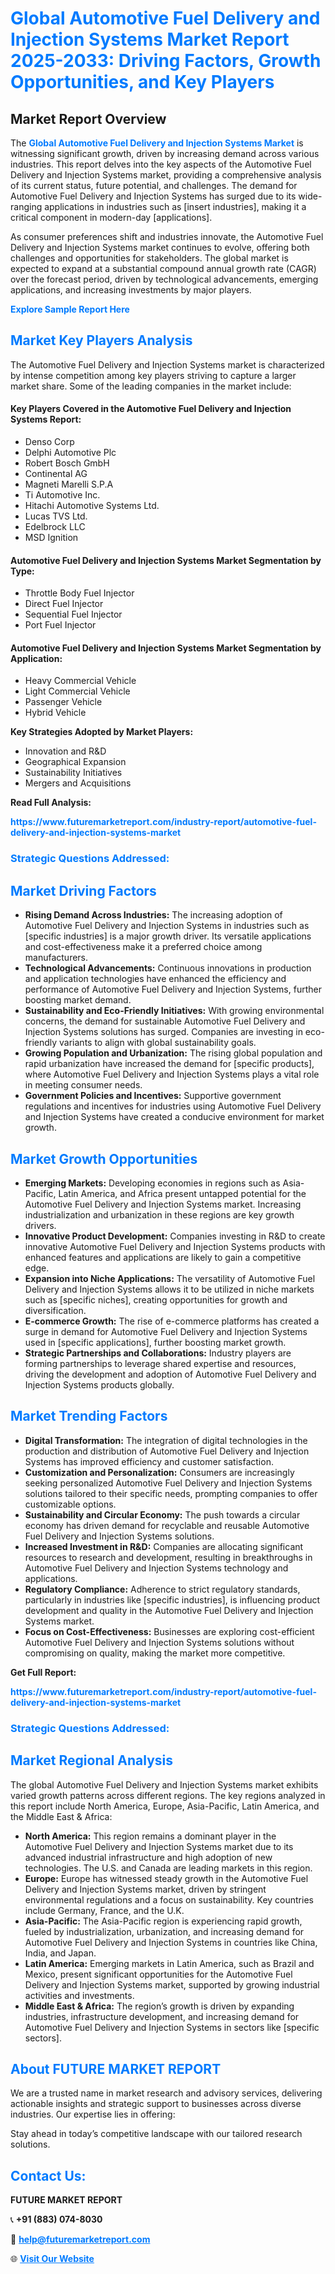 <h1 style="color: #007BFF;">Global Automotive Fuel Delivery and Injection Systems Market Report 2025-2033: Driving Factors, Growth Opportunities, and Key Players</h1>

<section id="overview">
<h2>Market Report Overview</h2>
<p>The <a href="https://www.futuremarketreport.com/industry-report/automotive-fuel-delivery-and-injection-systems-market" style="color: #007BFF; text-decoration: none;"><strong>Global Automotive Fuel Delivery and Injection Systems Market</strong></a> is witnessing significant growth, driven by increasing demand across various industries. This report delves into the key aspects of the Automotive Fuel Delivery and Injection Systems market, providing a comprehensive analysis of its current status, future potential, and challenges. The demand for Automotive Fuel Delivery and Injection Systems has surged due to its wide-ranging applications in industries such as [insert industries], making it a critical component in modern-day [applications].</p>
<p>As consumer preferences shift and industries innovate, the Automotive Fuel Delivery and Injection Systems market continues to evolve, offering both challenges and opportunities for stakeholders. The global market is expected to expand at a substantial compound annual growth rate (CAGR) over the forecast period, driven by technological advancements, emerging applications, and increasing investments by major players.</p>
</section>

<section id="overview">
<p><a href="https://www.futuremarketreport.com/request-sample/reportId=44345" style="color: #007BFF; text-decoration: none;"><strong>Explore Sample Report Here</strong></a></p>
</section>

<section id="key-players">
<h2 style="color: #007BFF;">Market Key Players Analysis</h2>
<p>The Automotive Fuel Delivery and Injection Systems market is characterized by intense competition among key players striving to capture a larger market share. Some of the leading companies in the market include:</p>
<h4>Key Players Covered in the Automotive Fuel Delivery and Injection Systems Report:</h4>
<ul><li>Denso Corp</li><li>Delphi Automotive Plc</li><li>Robert Bosch GmbH</li><li>Continental AG</li><li>Magneti Marelli S.P.A</li><li>Ti Automotive Inc.</li><li>Hitachi Automotive Systems Ltd.</li><li>Lucas TVS Ltd.</li><li>Edelbrock LLC</li><li>MSD Ignition</li></ul>
<h4>Automotive Fuel Delivery and Injection Systems Market Segmentation by Type:</h4>
<ul><li>Throttle Body Fuel Injector</li><li>Direct Fuel Injector</li><li>Sequential Fuel Injector</li><li>Port Fuel Injector</li></ul>

<h4>Automotive Fuel Delivery and Injection Systems Market Segmentation by Application:</h4>
<ul><li>Heavy Commercial Vehicle</li><li>Light Commercial Vehicle</li><li>Passenger Vehicle</li><li>Hybrid Vehicle</li></ul>
<p><strong>Key Strategies Adopted by Market Players:</strong></p>
<ul>
<li>Innovation and R&D</li>
<li>Geographical Expansion</li>
<li>Sustainability Initiatives</li>
<li>Mergers and Acquisitions</li>
</ul>
</section>

<section>
<p><strong>Read Full Analysis: </strong></p><a href="https://www.futuremarketreport.com/industry-report/automotive-fuel-delivery-and-injection-systems-market" style="color: #007BFF; text-decoration: none;"><strong>https://www.futuremarketreport.com/industry-report/automotive-fuel-delivery-and-injection-systems-market</strong></a>
<h3 style="color: #007BFF;">Strategic Questions Addressed:</h3>
</section>

<section id="driving-factors">
<h2 style="color: #007BFF;">Market Driving Factors</h2>
<ul>
<li><strong>Rising Demand Across Industries:</strong> The increasing adoption of Automotive Fuel Delivery and Injection Systems in industries such as [specific industries] is a major growth driver. Its versatile applications and cost-effectiveness make it a preferred choice among manufacturers.</li>
<li><strong>Technological Advancements:</strong> Continuous innovations in production and application technologies have enhanced the efficiency and performance of Automotive Fuel Delivery and Injection Systems, further boosting market demand.</li>
<li><strong>Sustainability and Eco-Friendly Initiatives:</strong> With growing environmental concerns, the demand for sustainable Automotive Fuel Delivery and Injection Systems solutions has surged. Companies are investing in eco-friendly variants to align with global sustainability goals.</li>
<li><strong>Growing Population and Urbanization:</strong> The rising global population and rapid urbanization have increased the demand for [specific products], where Automotive Fuel Delivery and Injection Systems plays a vital role in meeting consumer needs.</li>
<li><strong>Government Policies and Incentives:</strong> Supportive government regulations and incentives for industries using Automotive Fuel Delivery and Injection Systems have created a conducive environment for market growth.</li>
</ul>
</section>

<section id="growth-opportunities">
<h2 style="color: #007BFF;">Market Growth Opportunities</h2>
<ul>
<li><strong>Emerging Markets:</strong> Developing economies in regions such as Asia-Pacific, Latin America, and Africa present untapped potential for the Automotive Fuel Delivery and Injection Systems market. Increasing industrialization and urbanization in these regions are key growth drivers.</li>
<li><strong>Innovative Product Development:</strong> Companies investing in R&D to create innovative Automotive Fuel Delivery and Injection Systems products with enhanced features and applications are likely to gain a competitive edge.</li>
<li><strong>Expansion into Niche Applications:</strong> The versatility of Automotive Fuel Delivery and Injection Systems allows it to be utilized in niche markets such as [specific niches], creating opportunities for growth and diversification.</li>
<li><strong>E-commerce Growth:</strong> The rise of e-commerce platforms has created a surge in demand for Automotive Fuel Delivery and Injection Systems used in [specific applications], further boosting market growth.</li>
<li><strong>Strategic Partnerships and Collaborations:</strong> Industry players are forming partnerships to leverage shared expertise and resources, driving the development and adoption of Automotive Fuel Delivery and Injection Systems products globally.</li>
</ul>
</section>

<section id="trending-factors">
<h2 style="color: #007BFF;">Market Trending Factors</h2>
<ul>
<li><strong>Digital Transformation:</strong> The integration of digital technologies in the production and distribution of Automotive Fuel Delivery and Injection Systems has improved efficiency and customer satisfaction.</li>
<li><strong>Customization and Personalization:</strong> Consumers are increasingly seeking personalized Automotive Fuel Delivery and Injection Systems solutions tailored to their specific needs, prompting companies to offer customizable options.</li>
<li><strong>Sustainability and Circular Economy:</strong> The push towards a circular economy has driven demand for recyclable and reusable Automotive Fuel Delivery and Injection Systems solutions.</li>
<li><strong>Increased Investment in R&D:</strong> Companies are allocating significant resources to research and development, resulting in breakthroughs in Automotive Fuel Delivery and Injection Systems technology and applications.</li>
<li><strong>Regulatory Compliance:</strong> Adherence to strict regulatory standards, particularly in industries like [specific industries], is influencing product development and quality in the Automotive Fuel Delivery and Injection Systems market.</li>
<li><strong>Focus on Cost-Effectiveness:</strong> Businesses are exploring cost-efficient Automotive Fuel Delivery and Injection Systems solutions without compromising on quality, making the market more competitive.</li>
</ul>
</section>

<section>
<p><strong>Get Full Report: </strong></p><a href="https://www.futuremarketreport.com/industry-report/automotive-fuel-delivery-and-injection-systems-market" style="color: #007BFF; text-decoration: none;"><strong>https://www.futuremarketreport.com/industry-report/automotive-fuel-delivery-and-injection-systems-market</strong></a>
<h3 style="color: #007BFF;">Strategic Questions Addressed:</h3>
</section>


<section id="regional-analysis">
<h2 style="color: #007BFF;">Market Regional Analysis</h2>
<p>The global Automotive Fuel Delivery and Injection Systems market exhibits varied growth patterns across different regions. The key regions analyzed in this report include North America, Europe, Asia-Pacific, Latin America, and the Middle East & Africa:</p>
<ul>
<li><strong>North America:</strong> This region remains a dominant player in the Automotive Fuel Delivery and Injection Systems market due to its advanced industrial infrastructure and high adoption of new technologies. The U.S. and Canada are leading markets in this region.</li>
<li><strong>Europe:</strong> Europe has witnessed steady growth in the Automotive Fuel Delivery and Injection Systems market, driven by stringent environmental regulations and a focus on sustainability. Key countries include Germany, France, and the U.K.</li>
<li><strong>Asia-Pacific:</strong> The Asia-Pacific region is experiencing rapid growth, fueled by industrialization, urbanization, and increasing demand for Automotive Fuel Delivery and Injection Systems in countries like China, India, and Japan.</li>
<li><strong>Latin America:</strong> Emerging markets in Latin America, such as Brazil and Mexico, present significant opportunities for the Automotive Fuel Delivery and Injection Systems market, supported by growing industrial activities and investments.</li>
<li><strong>Middle East & Africa:</strong> The region’s growth is driven by expanding industries, infrastructure development, and increasing demand for Automotive Fuel Delivery and Injection Systems in sectors like [specific sectors].</li>
</ul>
</section>

<footer>
<h2 style="color: #007BFF;">About FUTURE MARKET REPORT</h2>
<p>We are a trusted name in market research and advisory services, delivering actionable insights and strategic support to businesses across diverse industries. Our expertise lies in offering:</p>

<p>Stay ahead in today’s competitive landscape with our tailored research solutions.</p>

<h2 style="color: #007BFF;">Contact Us:</h2>
<p><strong>FUTURE MARKET REPORT</strong></p>
<p>📞 <strong>+91 (883) 074-8030</strong></p>
<p>📧 <strong><a href="mailto:help@futuremarketreport.com" style="color: #007BFF;">help@futuremarketreport.com</a></strong></p>
<p>🌐 <strong><a href="https://www.futuremarketreport.com/" style="color: #007BFF;">Visit Our Website</a></strong></p>
</footer>